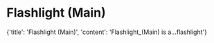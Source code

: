 
# Flashlight (Main)

{'title': 'Flashlight (Main)', 'content': 'Flashlight_(Main) is a…flashlight'}
